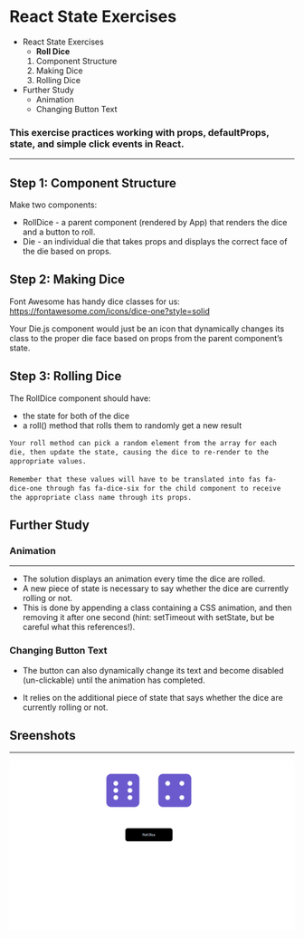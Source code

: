 # React State Exercises

- React State Exercises
  - **Roll Dice**
  1. Component Structure
  2. Making Dice
  3. Rolling Dice
- Further Study
  - Animation
  - Changing Button Text

### This exercise practices working with props, defaultProps, state, and simple click events in React.

---

## Step 1: Component Structure

Make two components:

- RollDice - a parent component (rendered by App) that renders the dice and a button to roll.
- Die - an individual die that takes props and displays the correct face of the die based on props.

## Step 2: Making Dice

Font Awesome has handy dice classes for us: https://fontawesome.com/icons/dice-one?style=solid

Your Die.js component would just be an icon that dynamically changes its class to the proper die face based on props from the parent component’s state.

## Step 3: Rolling Dice

The RollDice component should have:

- the state for both of the dice
- a roll() method that rolls them to randomly get a new result

```
Your roll method can pick a random element from the array for each die, then update the state, causing the dice to re-render to the appropriate values.

Remember that these values will have to be translated into fas fa-dice-one through fas fa-dice-six for the child component to receive the appropriate class name through its props.
```

## Further Study

### Animation

---

- The solution displays an animation every time the dice are rolled.
- A new piece of state is necessary to say whether the dice are currently rolling or not.
- This is done by appending a class containing a CSS animation, and then removing it after one second (hint: setTimeout with setState, but be careful what this references!).

### Changing Button Text

- The button can also dynamically change its text and become disabled (un-clickable) until the animation has completed.

- It relies on the additional piece of state that says whether the dice are currently rolling or not.

## Sreenshots

---

![roll-dice](images/rollDice.gif)
